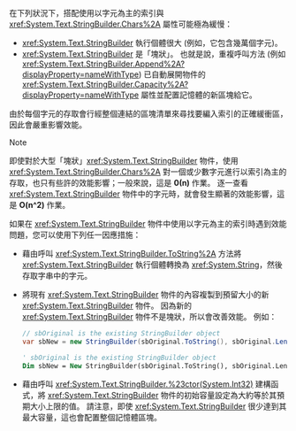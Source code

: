 在下列狀況下，搭配使用以字元為主的索引與 <xref:System.Text.StringBuilder.Chars%2A> 屬性可能極為緩慢：

- <xref:System.Text.StringBuilder> 執行個體很大 (例如，它包含幾萬個字元)。
- <xref:System.Text.StringBuilder> 是「塊狀」。 也就是說，重複呼叫方法 (例如 <xref:System.Text.StringBuilder.Append%2A?displayProperty=nameWithType>) 已自動展開物件的 <xref:System.Text.StringBuilder.Capacity%2A?displayProperty=nameWithType> 屬性並配置記憶體的新區塊給它。

由於每個字元的存取會行經整個連結的區塊清單來尋找要編入索引的正確緩衝區，因此會嚴重影響效能。

> [!NOTE]
>  即使對於大型「塊狀」<xref:System.Text.StringBuilder> 物件，使用 <xref:System.Text.StringBuilder.Chars%2A> 對一個或少數字元進行以索引為主的存取，也只有些許的效能影響；一般來說，這是 **0(n)** 作業。 逐一查看 <xref:System.Text.StringBuilder> 物件中的字元時，就會發生顯著的效能影響，這是 **O(n^2)** 作業。 

如果在 <xref:System.Text.StringBuilder> 物件中使用以字元為主的索引時遇到效能問題，您可以使用下列任一因應措施：

- 藉由呼叫 <xref:System.Text.StringBuilder.ToString%2A> 方法將 <xref:System.Text.StringBuilder> 執行個體轉換為 <xref:System.String>，然後存取字串中的字元。

- 將現有 <xref:System.Text.StringBuilder> 物件的內容複製到預留大小的新 <xref:System.Text.StringBuilder> 物件。 因為新的 <xref:System.Text.StringBuilder> 物件不是塊狀，所以會改善效能。 例如：

   ```csharp
   // sbOriginal is the existing StringBuilder object
   var sbNew = new StringBuilder(sbOriginal.ToString(), sbOriginal.Length);
   ```
   ```vb
   ' sbOriginal is the existing StringBuilder object
   Dim sbNew = New StringBuilder(sbOriginal.ToString(), sbOriginal.Length)
   ```
- 藉由呼叫 <xref:System.Text.StringBuilder.%23ctor(System.Int32)> 建構函式，將 <xref:System.Text.StringBuilder> 物件的初始容量設定為大約等於其預期大小上限的值。 請注意，即使 <xref:System.Text.StringBuilder> 很少達到其最大容量，這也會配置整個記憶體區塊。
